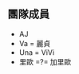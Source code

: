 <h2>團隊成員</h2>
<ul>
  
  <li>AJ</li>
  <li>Va = 麗貞</li>
  <li>Una = ViVi</li>
  <li>里歐 =?= 加里歐 </li> 
  
</ul>

